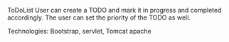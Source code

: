 ToDoList
User can create a TODO and mark it in progress and completed accordingly.
The user can set the priority of the TODO as well.



Technologies: Bootstrap, servlet, Tomcat apache
